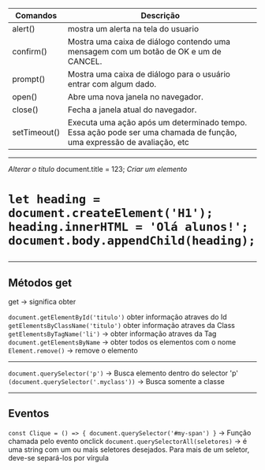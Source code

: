 Comandos |   Descrição
---      |    ---
alert()  |   mostra um alerta na tela do usuario
confirm()|   Mostra uma caixa de diálogo contendo uma mensagem com um botão de OK e um de CANCEL.
prompt() |   Mostra uma caixa de diálogo para o usuário entrar com algum dado.
open()   |   Abre uma nova janela no navegador.
close()  |   Fecha a janela atual do navegador.
setTimeout()|   Executa uma ação após um determinado tempo. Essa ação pode ser uma chamada de função, uma expressão de avaliação, etc

------------------------------------------------------------------------------------

*Alterar o título*
document.title = 123;
*Criar um elemento <h1>*
```
let heading = document.createElement('H1');
heading.innerHTML = 'Olá alunos!';
document.body.appendChild(heading);
```

------------------------------------------------------------------------------------

## Métodos get
get -> significa obter
 
```document.getElementById('titulo')```  obter informação atraves do Id
```getElementsByClassName('titulo')```   obter informação atraves da Class
```getElementsByTagName('li')```        -> obter informação atraves da Tag
```document.getElementsByName```        -> obter todos os elementos com o nome
```Element.remove()```                  -> remove o elemento

-------------------------------------------------------------------------------------

```document.querySelector('p')```              -> Busca elemento dentro do selector 'p'
```(document.querySelector('.myclass'))```     -> Busca somente a classe

-------------------------------------------------------------------------------------

## Eventos

```const Clique = () => { document.querySelector('#my-span') }``` -> Função chamada pelo evento onclick
```document.querySelectorAll(seletores)```  ->  é uma string com um ou mais seletores desejados. Para mais de um seletor, deve-se separá-los por vírgula


